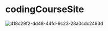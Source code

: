 # codingCourseSite

![418c29f2-dd48-44fd-9c23-28a0cdc2493d](https://github.com/logan-dhruv/codingCourseSite/assets/149867954/bcad8361-5f55-493a-b4cc-69407783b8b7)
